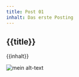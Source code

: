 ```yaml
---
title: Post 01
inhalt: Das erste Posting
---
```


## {{title}}

{{inhalt}}

![mein alt-text](/images/2021-02-20_082753.jpg)
